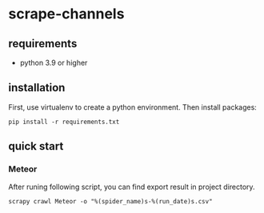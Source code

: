 # scrape-channels

## requirements
- python 3.9 or higher

## installation
First, use virtualenv to create a python environment.
Then install packages:
```shell
pip install -r requirements.txt
```

## quick start
### Meteor
After runing following script, you can find export result in project directory. 
```shell
scrapy crawl Meteor -o "%(spider_name)s-%(run_date)s.csv"
```
